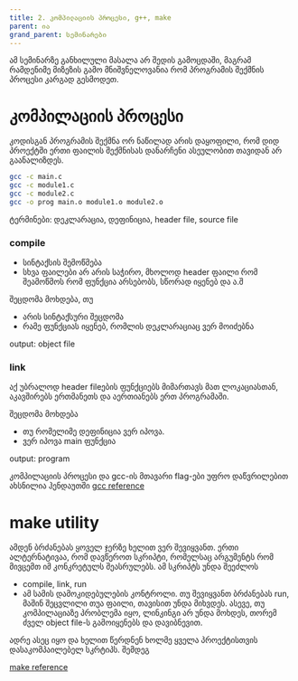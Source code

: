 ```yaml
---
title: 2. კომპილაციის პროცესი, g++, make
parent: ია
grand_parent: სემინარები
---
```


ამ სემინარზე განხილული მასალა არ შედის გამოცდაში, მაგრამ რამდენიმე მიზეზის გამო მნიშვნელოვანია რომ პროგრამის შექმნის პროცესი კარგად გესმოდეთ. 


# კომპილაციის პროცესი
კოდისგან პროგრამის შექმნა ორ ნაწილად არის დაყოფილი, რომ დიდ პროექტში ერთი ფაილის შექმნისას დანარჩენი ასეულობით თავიდან არ გაანალიზდეს. 

```sh
gcc -c main.c
gcc -c module1.c
gcc -c module2.c
gcc -o prog main.o module1.o module2.o 
```

ტერმინები: დეკლარაცია, დეფინიცია, header file, source file

### compile
- სინტაქსის შემოწმება
- სხვა ფაილები არ არის საჭირო, მხოლოდ header ფაილი რომ შეამოწმოს რომ ფუნქცია არსებობს, სწორად იყენებ და ა.შ

შეცდომა მოხდება, თუ 
- არის სინტაქსური შეცდომა
- რამე ფუნქციას იყენებ, რომლის დეკლარაციაც ვერ მოიძებნა

output: object file

### link
აქ უბრალოდ header fileების ფუნქციებს მიმართავს მათ ლოკაციასთან, აკავშირებს ერთმანეთს და აერთიანებს ერთ პროგრამაში. 

შეცდომა მოხდება
- თუ რომელიმე დეფინიცია ვერ იპოვა.
- ვერ იპოვა main ფუნქცია

output: program

კომპილაციის პროცესი და gcc-ის მთავარი flag-ები უფრო დაწვრილებით ახსნილია ჰენდაუთში [gcc reference](/content/handouts/compilation_process.pdf)

# make utility
ამდენ ბრძანებას ყოველ ჯერზე ხელით ვერ შევიყვანთ. ერთი ალტერნატივაა, რომ დავწეროთ სკრიპტი, რომელსაც არგუმენტს რომ მივცემთ იმ კონკრეტულს შეასრულებს. ამ სკრიპტს უნდა შეეძლოს
- compile, link, run 
- ამ სამის დამოკიდებულების კონტროლი. თუ შევიყვანთ ბრძანებას run, მაშინ შეცვლილი თუა ფაილი, თავისით უნდა მიხვდეს. ასევე, თუ კომპილაციაზე პრობლემა იყო, ლინკინგი არ უნდა მოხდეს, თორემ ძველ object file-ს გამოიყენებს და დავიბნევით.

ადრე ასეც იყო და ხელით წერდნენ ხოლმე ყველა პროექტისთვის დასაკომპაილებელ სკრტიპს. შემდეგ 

[make reference](/content/handouts/make_utility.pdf)


